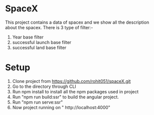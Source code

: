 # SpaceX
This project contains a data of spacex and we show all the description about the spacex.
There is 3 type of filter:-
1. Year base filter
2. successful launch base filter
3. successful land base filter


# Setup
1. Clone project from https://github.com/rohit051/spaceX.git
2. Go to the directory through CLI
3. Run npm install to install all the npm packages used in project
4. Run "npm run build:ssr" to build the angular project.
5. Run "npm run serve:ssr"
6. Now project running on " http://localhost:4000"



